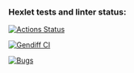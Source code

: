 ### Hexlet tests and linter status:
[![Actions Status](https://github.com/qwert-3001/python-project-50/actions/workflows/hexlet-check.yml/badge.svg)](https://github.com/qwert-3001/python-project-50/actions)

[![Gendiff CI](https://github.com/qwert-3001/python-project-50/actions/workflows/makefile.yml/badge.svg)](https://github.com/qwert-3001/python-project-50/actions/workflows/makefile.yml)

[![Bugs](https://sonarcloud.io/api/project_badges/measure?project=qwert-3001_python-project-50&metric=bugs)](https://sonarcloud.io/summary/new_code?id=qwert-3001_python-project-50)
